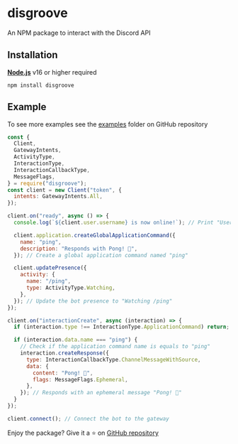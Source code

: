 # disgroove

An NPM package to interact with the Discord API

## Installation

[**Node.js**](https://nodejs.org) v16 or higher required

```
npm install disgroove
```

## Example

To see more examples see the [examples](https://github.com/XenKys/disgroove/tree/main/examples) folder on GitHub repository

```js
const {
  Client,
  GatewayIntents,
  ActivityType,
  InteractionType,
  InteractionCallbackType,
  MessageFlags,
} = require("disgroove");
const client = new Client("token", {
  intents: GatewayIntents.All,
});

client.on("ready", async () => {
  console.log(`${client.user.username} is now online!`); // Print "Username is now online!" when the bot connects to the gateway

  client.application.createGlobalApplicationCommand({
    name: "ping",
    description: "Responds with Pong! 🏓",
  }); // Create a global application command named "ping"

  client.updatePresence({
    activity: {
      name: "/ping",
      type: ActivityType.Watching,
    },
  }); // Update the bot presence to "Watching /ping"
});

client.on("interactionCreate", async (interaction) => {
  if (interaction.type !== InteractionType.ApplicationCommand) return; // Check if the interaction is an application command

  if (interaction.data.name === "ping") {
    // Check if the application command name is equals to "ping"
    interaction.createResponse({
      type: InteractionCallbackType.ChannelMessageWithSource,
      data: {
        content: "Pong! 🏓",
        flags: MessageFlags.Ephemeral,
      },
    }); // Responds with an ephemeral message "Pong! 🏓"
  }
});

client.connect(); // Connect the bot to the gateway
```

Enjoy the package? Give it a ⭐ on [GitHub repository](https://github.com/XenKys/disgroove)
